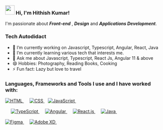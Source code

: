 ### <img src="https://media.giphy.com/media/hvRJCLFzcasrR4ia7z/giphy.gif" width="30px"> Hi, I'm Hithish Kumar!

I'm passionate about  ***Front-end*** , ***Design*** and ***Applications Development***.

### Tech Autodidact

- 🔭 I’m currently working on Javascript, Typescript, Angular, React, Java
- 🌱 I’m currently learning various tech that interests me.
- 💬 Ask me about Javascript, Typescript, React Js, Angular 11 & above 
- 😄 Hobbies: Photography, Reading Books, Cooking 
- ⚡ Fun fact: Lazy but love to travel

### Languages, Frameworks and Tools I use and I have worked with:
<a href='https://developer.mozilla.org/en-US/docs/Web/HTML'>
		<img src='https://img.shields.io/badge/code-html-orange?logo=html5&logoWidth=30&labelColor=black&style=for-the-badge&logoColor=orange' alt='HTML'>
	</a>
	&emsp;
	<a href='https://developer.mozilla.org/en-US/docs/Web/CSS'>
		<img src='https://img.shields.io/badge/code-css-green?logo=css3&logoWidth=30&labelColor=black&style=for-the-badge&logoColor=green' alt='CSS'>
	</a>
	&ensp;
<a href='https://developer.mozilla.org/en-US/docs/Web/JavaScript'>
		<img src='https://img.shields.io/badge/code-javascript-F7DF1E?logo=javascript&logoWidth=30&labelColor=black&style=for-the-badge' alt='JavaScript'>
	</a>
	&emsp;
<br>
<br>
&emsp;
<a href='https://www.typescriptlang.org/'>
	<img src='https://img.shields.io/badge/code-typescript-3178C6?logo=typescript&logoColor=white&style=for-the-badge' alt='TypeScript'>
</a>
&emsp;
<a href='https://www.react.org/'>
		<img src='https://img.shields.io/badge/code-angular-red?logoWidth=30&labelColor=black&style=for-the-badge&logo=angular&logoColor=red' alt='Angular'>
	</a>
	&emsp;
<a href='https://www.react.org/'>
		<img src='https://img.shields.io/badge/code-react-blue?logoWidth=30&labelColor=black&style=for-the-badge&logo=react' alt='React.js'>
	</a>
 &emsp;
<a href='https://www.java.com/'>
	<img src='https://img.shields.io/badge/code-java-007396?logo=java&logoColor=white&style=for-the-badge' alt='Java'>
</a>
&emsp;
<br>
<br>

  <a href='https://www.react.org/'>
		<img src='https://img.shields.io/badge/tool-figma-purple?logoWidth=30&labelColor=black&style=for-the-badge&logo=figma&logoColor=purple' alt='Figma'>
	</a>
	&emsp;
<a href='https://www.react.org/'>
		<img src='https://img.shields.io/badge/tool-adobe xd-450135?logoWidth=30&labelColor=black&style=for-the-badge&logo=adobexd' alt='Adobe XD'>
	</a>
	&emsp;
